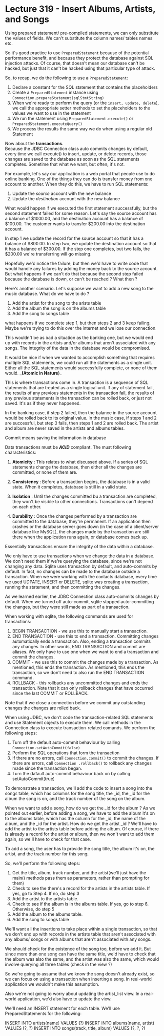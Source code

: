 # Lecture 319 - Insert Albums, Artists, and Songs

Using prepared statement/ pre-compiled statements, we can only substitute the values of fields.
We can't substitute the column names/ tables names etc.

So it's good practice to use `PreparedStatement` because of the potential performance benefit, and because they 
protect the database against SQL injection attacks. Of course, that doesn't mean our database can't be hacked, but 
just that it can't be hacked using that particular type of attack.

So, to recap, we do the following to use a `PreparedStatement`: <br/>
1. Declare a constant for the SQL statement that contains the placeholders
2. Create a `PreparedStatement` instance using `Connection.prepareStatement(sqlStmtString)`
3. When we're ready to perform the query (or the `insert, update, delete`), we call the appropriate setter methods to 
set the placeholders to the values we want to use in the statement
4. We run the statement using `PreparedStatement.execute()` or `PreparedStatement.executeQuery()`
5. We process the results the same way we do when using a regular old Statement

Now about the **transactions**.<br/>
Because the JDBC Connection class auto commits changes by default, every time we call execute() to insert, update, or
delete records, those changes are saved to the database as soon as the SQL statements completes. Sometime that what 
we want, but often, it's not. 
 
For example, let's say our application is a web portal that people use to do online banking. One of the things they 
can do is transfer money from one account to another. When they do this, we have to run SQL statements: 

1. Update the _source_ account with the new balance
2. Update the _destination_ account with the new balance  
 
What would happen if we executed the first statement successfully, but the second statement failed for some reason. 
Let's say the source account has a balance of $1000.00, and the destination account has a balance of $100.00. The 
customer wants to transfer $200.00 into the destination account.

In step 1 we update the record for the source account so that it has a balance of $800.00. In step two, we update the
destination account so that it has a balance of $300.00. If the step one completes, but two fails, the $200.00 we're 
transferring will go missing.

Hopefully we'd notice the failure, but then we'd have to write code that would handle any failures by adding the 
money back to the source account. But what happens if we can't do that because the second step failed because the 
database is down, or can't be reached ? What then ? 

Here's another scenario. Let's suppose we want to add a new song to the music database. What do we have to do ?

1. Add the artist for the song to the arists table 
2. Add the album the song is on the albums table
3. Add the song to songs table

what happens if we complete step 1, but then steps 2 and 3 keep failing. Maybe we're trying to do this over the 
internet and we lose our connection.

This wouldn't be as bad a situation as the banking one, but we would end up with records in the artists and/or albums
that aren't associated with any songs. The integrity of the data in the database would be compromised.

It would be nice if when we wanted to accomplish something that requires multiple SQL statements, we could run all 
the statements as a single unit. Either all the SQL statements would successfully complete, or none of them would. 
**_(Atomic in Nature)**_ 

This is where transactions come in. A transaction is a sequence of SQL statements that are treated as a single 
logical unit. If any of statement fail, the results of any previous statements in the transaction fail, the results 
of any previous statements in the transaction can be rolled back, or just not saved. It's as if they never happened.

In the banking case, if step 2 failed, then the balance in the source account would be rolled back to its original 
value. In the music case, if steps 1 and 2 are successful, but step 3 fails, then steps 1 and 2 are rolled back. The 
artist and album are never saved in the artists and albums tables.

Commit means saving the information in database

Data transactions must be **_ACID_** compliant. The must following characteristics:

1. **Atomicity** : This relates to what discussed above. If a series of SQL statements change the database, then 
either all the changes are committed, or none of them are.

2. **Consistency** : Before a transaction begins, the database is in a valid state. When it completes, database is 
still in a valid state.

3. **Isolation** : Until the changes committed bu a transaction are completed, they won't be visible to other 
connections. Transactions can't depend on each other.

4. **Durability** : Once the changes performed by a transaction are committed to the database, they're permanent. If 
an application then crashes or the database server goes down (in the case of a client/server database like MySQL), 
the changes made by the transaction are still there when the application runs again, or database comes back up.

Essentially transactions ensure the integrity of the data within a database.

We only have to use transactions when we change the data in a database. We don't need them if we're querying the 
database, since we're not changing any data. Sqlite uses transaction by default, and auto-commits by default. In 
fact, no changes can be made to the database outside a transaction. When we were working with the contacts database, 
every time we used UDPATE, INSERT or DELETE, sqlite was creating a transaction, running the statement, and then 
committing the changes.

As we learned earlier, the JDBC Connection class auto-commits changes by default. When we turned off auto-commit, 
sqlite stopped auto-committing the changes, but they were still made as part of a transaction.

When working with sqlite, the following commands are used for transactions:

1. BEGIN TRANSACTION - we use this to manually start a transaction.
2. END TRANSACTION - use this to end a transaction. Committing changes automatically ends a transaction. Also, ending
 a transaction commits any changes. In other words, END TRANSACTION and commit are aliases. We only have to use one 
 when we want to end a transaction and commit the changes.
3. COMMIT - we use this to commit the changes made by a transaction. As mentioned, this ends the transaction. As 
mentioned, this ends the transaction, so we don't need to also run the END TRANSACTION command.
4. ROLLBACK - this rollbacks any uncommitted changes and ends the transaction. Note that it can only rollback changes
 that have occurred since the last COMMIT or ROLLBACK.
 
Note that if we close a connection before we commit any outstanding changes the changes are rolled back.

When using JDBC, we don't code the transaction-related SQL statements and use Statement objects to execute them.
We call methods in the Connection class to execute transaction-related comands. We perform the following steps:

1. Turn off the default auto-commit behaviour by calling `Connection.setAutoCommit(false)`
2. Perform the SQL operations that form the transaction
3. If there are no errors, call `Connection.commit()` to commit the changes. If there are errors, call `Connection
.rollback()` to rollback any changes made since the transaction began.
4. Turn the dafault auto-commit behaviour back on by calling setAutoCommit(true)

To demonstrate a transaction, we'll add the code to insert a song into the songs table, which has columns for the 
song title, the _id, the _id for the album the song is on, and the track number of the song on the album.

When we want to add a song, how do we get the _id for the album ? As we pointed out earlier, before adding a song, we
 have to add the album it's on to the albums table, which has the column for the _id, the name of the album, and the 
 _id for the artist. How do we get the artist _id ? We'll have to add the artist to the artists table before adding 
 the album. Of course, if there is already a record for the artist or album, then we won't want to add them again, so
  we'll have to check for that case.
  
To add a song, the user has to provide the song title, the album it's on, the artist, and the track number for this 
song.

So, we'll perform the following steps: 
1. Get the title, album, track number, and the artist(we'll just have the main() methods pass them as parameters, 
rather than prompting for them)
2. Check to see the there's a record for the artists in the artists table. If yes, go to Step 4. If no, do step 3
3. Add the artist to the artists table.
4. Check to see if the album is in the albums table. If yes, go to step 6. Otherwise, do step 5
5. Add the album to the albums table.
6. Add the song to songs table

We'll want all the insertions to take place within a single transaction, so that we don't end up with records in the 
artists table that aren't associated with any albums/ songs or with albums that aren't associated with any songs.

We should check for the existence of the song too, before we add it. But since more than one song can have the same 
title, we'd have to check that the album was also the same, and the artist was also the same, which would involve 
querying all three tables (check in the view ?)

So we're going to assume that we know the song doesn't already exist, so we can focus on using a transaction when 
inserting a song. In real-world application we wouldn't make this assumption.

Also we're not going to worry about updating the artist_list view. In a real-world application, we'd also have to 
update the view.

We'll need an INSERT statement for each table. We'll use PreparedStatements for the following: 

INSERT INTO artists(name) VALUES (?)
INSERT INTO albums(name, artist) VALUES (?, ?)
INSERT INTO songs(track, title, album) VALUES (?, ?, ?)
